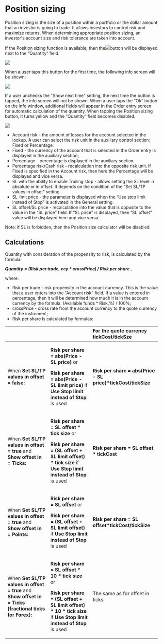 # Position sizing

Position sizing is the size of a position within a portfolio or the dollar amount that an investor is going to trade. It allows investors to control risk and maximize returns. When determining appropriate position sizing, an investor's account size and risk tolerance are taken into account.

If the Position sizing function is available, then the![](../../../../.gitbook/assets/1-kopiya.jpeg)button will be displayed next to the “Quantity” field.

![](../../../../.gitbook/assets/simulator-screen-shot-iphone-11-2021-03-26-at-16.04.58.png)

When a user taps this button for the first time, the following info screen will be shown:

![](../../../../.gitbook/assets/ios%20%281%29.png)

If a user unchecks the "Show next time" setting, the next time the button is tapped, the info screen will not be shown. When a user taps the “Ok” button on the info window, additional fields will appear in the Order entry screen for automatic calculation of the quantity. When tapping the Position sizing button, it turns yellow and the “Quantity” field becomes disabled.

![](../../../../.gitbook/assets/simulator-screen-shot-iphone-11-2021-03-26-at-16.05.02.png)

* Account risk - the amount of losses for the account selected in the lookup. A user can select the risk unit in the auxiliary control section: Fixed or Percentage:
* Fixed - the currency of the account that is selected in the Order entry is displayed in the auxiliary section;
* Percentage - percentage is displayed in the auxiliary section.
* Percentage risk/Cash risk - recalculation into the opposite risk unit. If Fixed is specified in the Account risk, then here the Percentage will be displayed and vice versa.
* SL with the ability to enable Trailing stop - allows setting the SL level in absolute or in offset. It depends on the condition of the “Set SL/TP values in offset” setting.
* SL limit price - the parameter is displayed when the “Use stop limit instead of Stop” is activated in the General setting.
* SL offset/SL price - recalculation into the value that is opposite to the value in the “SL price” field. If “SL price” is displayed, then “SL offset” value will be displayed here and vice versa.

Note: if SL is forbidden, then the Position size calculator will be disabled.

## Calculations

Quantity with consideration of the propensity to risk, is calculated by the formula:

_**Quantity = \(Risk per trade, ccy \* crossPrice\) / Risk per share**_ ,

where:

* Risk per trade - risk propensity in the account currency. This is the value that a user enters into the “Account risk” field. If a value is entered in percentage, then it will be determined how much it is in the account currency by the formula: \(Available funds \* Risk,%\) / 100%;
* crossPrice - cross rate from the account currency to the quote currency of the instrument;
* Risk per share is calculated by formulas:

<table>
  <thead>
    <tr>
      <th style="text-align:left"></th>
      <th style="text-align:left"></th>
      <th style="text-align:left">For the quote currency tickCost/tickSze</th>
    </tr>
  </thead>
  <tbody>
    <tr>
      <td style="text-align:left">When <b>Set SL/TP values in offset = false:</b>
      </td>
      <td style="text-align:left">
        <p><b>Risk per share = abs(Price - SL price)</b> or</p>
        <p><b>Risk per share = abs(Price - SL limit price)</b> if <b>Use Stop limit instead of Stop</b> is
          used</p>
      </td>
      <td style="text-align:left"><b>Risk per share = abs(Price - SL price)*tickCost/tickSize</b>
      </td>
    </tr>
    <tr>
      <td style="text-align:left">When <b>Set SL/TP values in offset = true</b> and <b>Show offset in = Ticks:</b>
      </td>
      <td style="text-align:left">
        <p><b>Risk per share = SL offset * tick size</b> or</p>
        <p><b>Risk per share = (SL offset + SL limit offset) * tick size</b> if <b>Use Stop limit instead of Stop</b> is
          used</p>
      </td>
      <td style="text-align:left"><b>Risk per share = SL offset * tickCost</b>
      </td>
    </tr>
    <tr>
      <td style="text-align:left">When <b>Set SL/TP values in offset = true</b> and <b>Show offset in = Points:</b>
      </td>
      <td style="text-align:left">
        <p><b>Risk per share = SL offset</b> or</p>
        <p><b>Risk per share = (SL offset + SL limit offset)</b> if <b>Use Stop limit instead of Stop</b> is
          used</p>
      </td>
      <td style="text-align:left"><b>Risk per share = SL offset*tickCost/tickSize</b>
      </td>
    </tr>
    <tr>
      <td style="text-align:left">When <b>Set SL/TP values in offset = true</b> and <b>Show offset in = Ticks (fractional ticks for Forex):</b>
      </td>
      <td style="text-align:left">
        <p><b>Risk per share = SL offset * 10 * tick size</b> or</p>
        <p><b>Risk per share = (SL offset + SL limit offset) * 10 * tick size</b> if <b>Use Stop limit instead of Stop</b> is
          used</p>
      </td>
      <td style="text-align:left">The same as for offset in ticks</td>
    </tr>
  </tbody>
</table>


